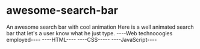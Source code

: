 # awesome-search-bar
An awesome search bar with cool animation
Here is a well animated search bar that let's a user know what he just type. 
----Web technooogies employed----
----HTML----
----CSS-----
----JavaScript----
